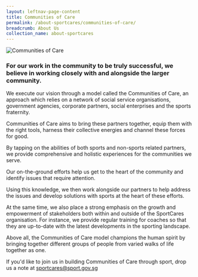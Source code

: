 ```yaml
---
layout: leftnav-page-content
title: Communities of Care
permalink: /about-sportcares/communities-of-care/
breadcrumb: About Us
collection_name: about-sportcares
---
```


![Communities of Care](/images/communities-of-care-1.jpg)

### For our work in the community to be truly successful, we believe in working closely with and alongside the larger community. 

We execute our vision through a model called the Communities of Care, an approach which relies on a network of social service organisations, government agencies, corporate partners, social enterprises and the sports fraternity.

Communities of Care aims to bring these partners together, equip them with the right tools, harness their collective energies and channel these forces for good.

By tapping on the abilities of both sports and non-sports related partners, we provide comprehensive and holistic experiences for the communities we serve. 

Our on-the-ground efforts help us get to the heart of the community and identify issues that require attention. 

Using this knowledge, we then work alongside our partners to help address the issues and develop solutions with sports at the heart of these efforts.

At the same time, we also place a strong emphasis on the growth and empowerment of stakeholders both within and outside of the SportCares organisation. For instance, we provide regular training for coaches so that they are up-to-date with the latest developments in the sporting landscape. 

Above all, the Communities of Care model champions the human spirit by bringing together different groups of people from varied walks of life together as one. 

If you'd like to join us in building Communities of Care through sport, drop us a note at <sportcares@sport.gov.sg>
